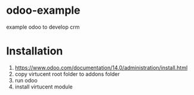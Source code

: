 # odoo-example
example odoo to develop crm
# Installation
1. https://www.odoo.com/documentation/14.0/administration/install.html
2. copy virtucent root folder to addons folder
3. run odoo
4. install virtucent module
